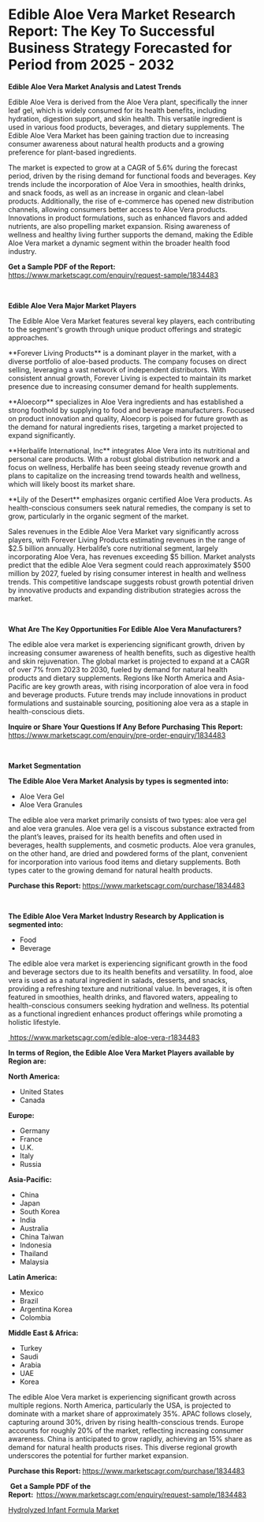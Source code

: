 <p><h1>Edible Aloe Vera Market Research Report: The Key To Successful Business Strategy Forecasted for Period from 2025 - 2032</h1></p><p><strong>Edible Aloe Vera Market Analysis and Latest Trends</strong></p>
<p><p>Edible Aloe Vera is derived from the Aloe Vera plant, specifically the inner leaf gel, which is widely consumed for its health benefits, including hydration, digestion support, and skin health. This versatile ingredient is used in various food products, beverages, and dietary supplements. The Edible Aloe Vera Market has been gaining traction due to increasing consumer awareness about natural health products and a growing preference for plant-based ingredients. </p><p>The market is expected to grow at a CAGR of 5.6% during the forecast period, driven by the rising demand for functional foods and beverages. Key trends include the incorporation of Aloe Vera in smoothies, health drinks, and snack foods, as well as an increase in organic and clean-label products. Additionally, the rise of e-commerce has opened new distribution channels, allowing consumers better access to Aloe Vera products. Innovations in product formulations, such as enhanced flavors and added nutrients, are also propelling market expansion. Rising awareness of wellness and healthy living further supports the demand, making the Edible Aloe Vera market a dynamic segment within the broader health food industry.</p></p>
<p><strong>Get a Sample PDF of the Report:&nbsp;</strong> <a href="https://www.marketscagr.com/enquiry/request-sample/1834483?utm_campaign=3529&utm_medium=2&utm_source=Github&utm_content=ia&utm_term=07042025&utm_id=edible-aloe-vera">https://www.marketscagr.com/enquiry/request-sample/1834483</a></p>
<p>&nbsp;</p>
<p><strong>Edible Aloe Vera Major Market Players</strong></p>
<p><p>The Edible Aloe Vera Market features several key players, each contributing to the segment's growth through unique product offerings and strategic approaches. </p><p>**Forever Living Products** is a dominant player in the market, with a diverse portfolio of aloe-based products. The company focuses on direct selling, leveraging a vast network of independent distributors. With consistent annual growth, Forever Living is expected to maintain its market presence due to increasing consumer demand for health supplements.</p><p>**Aloecorp** specializes in Aloe Vera ingredients and has established a strong foothold by supplying to food and beverage manufacturers. Focused on product innovation and quality, Aloecorp is poised for future growth as the demand for natural ingredients rises, targeting a market projected to expand significantly.</p><p>**Herbalife International, Inc** integrates Aloe Vera into its nutritional and personal care products. With a robust global distribution network and a focus on wellness, Herbalife has been seeing steady revenue growth and plans to capitalize on the increasing trend towards health and wellness, which will likely boost its market share.</p><p>**Lily of the Desert** emphasizes organic certified Aloe Vera products. As health-conscious consumers seek natural remedies, the company is set to grow, particularly in the organic segment of the market.</p><p>Sales revenues in the Edible Aloe Vera Market vary significantly across players, with Forever Living Products estimating revenues in the range of $2.5 billion annually. Herbalife’s core nutritional segment, largely incorporating Aloe Vera, has revenues exceeding $5 billion. Market analysts predict that the edible Aloe Vera segment could reach approximately $500 million by 2027, fueled by rising consumer interest in health and wellness trends. This competitive landscape suggests robust growth potential driven by innovative products and expanding distribution strategies across the market.</p></p>
<p>&nbsp;</p>
<p><strong>What Are The Key Opportunities For Edible Aloe Vera Manufacturers?</strong></p>
<p><p>The edible aloe vera market is experiencing significant growth, driven by increasing consumer awareness of health benefits, such as digestive health and skin rejuvenation. The global market is projected to expand at a CAGR of over 7% from 2023 to 2030, fueled by demand for natural health products and dietary supplements. Regions like North America and Asia-Pacific are key growth areas, with rising incorporation of aloe vera in food and beverage products. Future trends may include innovations in product formulations and sustainable sourcing, positioning aloe vera as a staple in health-conscious diets.</p></p>
<p><strong>Inquire or Share Your Questions If Any Before Purchasing This Report:</strong> <a href="https://www.marketscagr.com/enquiry/pre-order-enquiry/1834483?utm_campaign=3529&utm_medium=2&utm_source=Github&utm_content=ia&utm_term=07042025&utm_id=edible-aloe-vera">https://www.marketscagr.com/enquiry/pre-order-enquiry/1834483</a></p>
<p>&nbsp;</p>
<p><strong>Market Segmentation</strong></p>
<p><strong>The Edible Aloe Vera Market Analysis by types is segmented into:</strong></p>
<p><ul><li>Aloe Vera Gel</li><li>Aloe Vera Granules</li></ul></p>
<p><p>The edible aloe vera market primarily consists of two types: aloe vera gel and aloe vera granules. Aloe vera gel is a viscous substance extracted from the plant’s leaves, praised for its health benefits and often used in beverages, health supplements, and cosmetic products. Aloe vera granules, on the other hand, are dried and powdered forms of the plant, convenient for incorporation into various food items and dietary supplements. Both types cater to the growing demand for natural health products.</p></p>
<p><strong>Purchase this Report:&nbsp;</strong><a href="https://www.marketscagr.com/purchase/1834483?utm_campaign=3529&utm_medium=2&utm_source=Github&utm_content=ia&utm_term=07042025&utm_id=edible-aloe-vera">https://www.marketscagr.com/purchase/1834483</a></p>
<p>&nbsp;</p>
<p><strong>The Edible Aloe Vera Market Industry Research by Application is segmented into:</strong></p>
<p><ul><li>Food</li><li>Beverage</li></ul></p>
<p><p>The edible aloe vera market is experiencing significant growth in the food and beverage sectors due to its health benefits and versatility. In food, aloe vera is used as a natural ingredient in salads, desserts, and snacks, providing a refreshing texture and nutritional value. In beverages, it is often featured in smoothies, health drinks, and flavored waters, appealing to health-conscious consumers seeking hydration and wellness. Its potential as a functional ingredient enhances product offerings while promoting a holistic lifestyle.</p></p>
<p><a href="https://www.marketscagr.com/edible-aloe-vera-r1834483?utm_campaign=3529&utm_medium=2&utm_source=Github&utm_content=ia&utm_term=07042025&utm_id=edible-aloe-vera">&nbsp;https://www.marketscagr.com/edible-aloe-vera-r1834483</a></p>
<p><strong>In terms of Region, the Edible Aloe Vera Market Players available by Region are:</strong></p>
<p>
    <p> <strong> North America: </strong>
        <ul>
            <li>United States</li>
            <li>Canada</li>
        </ul>
        </p> 
    <p> <strong> Europe: </strong>
        <ul>
            <li>Germany</li>
            <li>France</li>
            <li>U.K.</li>
            <li>Italy</li>
            <li>Russia</li>
        </ul>
        </p> 
    <p> <strong> Asia-Pacific: </strong>
        <ul>
            <li>China</li>
            <li>Japan</li>
            <li>South Korea</li>
            <li>India</li>
            <li>Australia</li>
            <li>China Taiwan</li>
            <li>Indonesia</li>
            <li>Thailand</li>
            <li>Malaysia</li>
        </ul>
        </p> 
    <p> <strong> Latin America: </strong>
        <ul>
            <li>Mexico</li>
            <li>Brazil</li>
            <li>Argentina Korea</li>
            <li>Colombia</li>
        </ul>
        </p> 
    <p> <strong> Middle East & Africa: </strong>
        <ul>
            <li>Turkey</li>
            <li>Saudi</li>
            <li>Arabia</li>
            <li>UAE</li>
            <li>Korea</li>
        </ul>
    </p>
    </p>
<p><p>The edible Aloe Vera market is experiencing significant growth across multiple regions. North America, particularly the USA, is projected to dominate with a market share of approximately 35%. APAC follows closely, capturing around 30%, driven by rising health-conscious trends. Europe accounts for roughly 20% of the market, reflecting increasing consumer awareness. China is anticipated to grow rapidly, achieving an 15% share as demand for natural health products rises. This diverse regional growth underscores the potential for further market expansion.</p></p>
<p><strong>Purchase this Report: </strong><a href="https://www.marketscagr.com/purchase/1834483?utm_campaign=3529&utm_medium=2&utm_source=Github&utm_content=ia&utm_term=07042025&utm_id=edible-aloe-vera">https://www.marketscagr.com/purchase/1834483</a></p>
<p>&nbsp;<strong>Get a Sample PDF of the Report:&nbsp;&nbsp;</strong><a href="https://www.marketscagr.com/enquiry/request-sample/1834483?utm_campaign=3529&utm_medium=2&utm_source=Github&utm_content=ia&utm_term=07042025&utm_id=edible-aloe-vera">https://www.marketscagr.com/enquiry/request-sample/1834483</a></p>
<p><strong></strong></p>
<p><p><a href="https://github.com/marlanamarvn/Market-Research-Report-List-1/blob/main/hydrolyzed-infant-formula-market.md?utm_campaign=3529&utm_medium=2&utm_source=Github&utm_content=ia&utm_term=07042025&utm_id=edible-aloe-vera">Hydrolyzed Infant Formula Market</a></p></p>